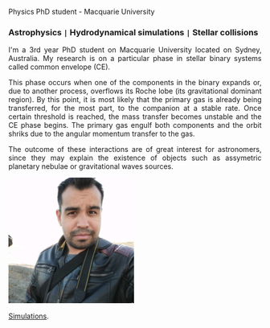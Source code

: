 

Physics PhD student - Macquarie University

### Astrophysics <code>&#124;</code> Hydrodynamical simulations <code>&#124;</code> Stellar collisions

<p style="text-align: justify">I'm a 3rd year PhD student on Macquarie University located on Sydney, Australia. My research is on a particular phase in stellar binary systems called common envelope (CE).</p>


<p style="text-align: justify">This phase occurs when one of the components in the binary expands or, due to another process, overflows its Roche lobe (its gravitational dominant region). By this point, it is most likely that the primary gas is already being transferred, for the most part, to the companion at a stable rate. Once certain threshold is reached, the mass transfer becomes unstable and the CE phase begins. The primary gas engulf both components and the orbit shriks due to the angular momentum transfer to the gas.</p> 


<p style="text-align: justify">The outcome of these interactions are of great interest for astronomers, since they may explain the existence of objects such as assymetric planetary nebulae or gravitational waves sources.</p>

<img src="photo.jpeg" alt="Me" width="250"/>

[Simulations](./simulations.html).

